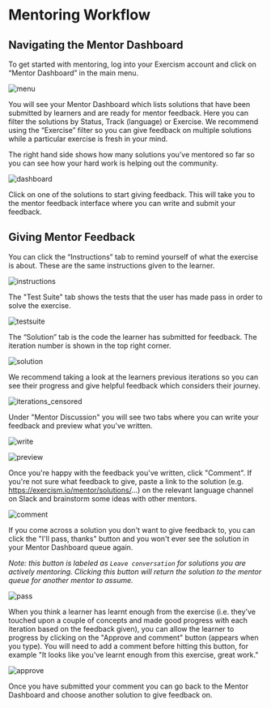 # Mentoring Workflow

## Navigating the Mentor Dashboard
To get started with mentoring, log into your Exercism account and click on “Mentor Dashboard” in the main menu.

![menu](https://user-images.githubusercontent.com/5421823/42646491-efd24170-85f8-11e8-9284-87929f379f39.png)

You will see your Mentor Dashboard which lists solutions that have been submitted by learners and are ready for mentor feedback. Here you can filter the solutions by Status, Track (language) or Exercise. We recommend using the “Exercise” filter so you can give feedback on multiple solutions while a particular exercise is fresh in your mind.

The right hand side shows how many solutions you’ve mentored so far so you can see how your hard work is helping out the community.

![dashboard](https://user-images.githubusercontent.com/5421823/42657796-40b30242-861b-11e8-9f98-112665eb4e99.png)

Click on one of the solutions to start giving feedback. This will take you to the mentor feedback interface where you can write and submit your feedback.

## Giving Mentor Feedback 

You can click the “Instructions” tab to remind yourself of what the exercise is about. These are the same instructions given to the learner. 

![instructions](https://user-images.githubusercontent.com/5421823/42658359-fb059e42-861c-11e8-8b91-cb8e1e83f38e.png)

The "Test Suite" tab shows the tests that the user has made pass in order to solve the exercise.

![testsuite](https://user-images.githubusercontent.com/5421823/42658351-f5cd79f4-861c-11e8-9190-9a41fa863f69.png)


The “Solution” tab is the code the learner has submitted for feedback. The iteration number is shown in the top right corner. 

![solution](https://user-images.githubusercontent.com/5421823/42658374-086b9c94-861d-11e8-8b11-22767a49049d.png)

We recommend taking a look at the learners previous iterations so you can see their progress and give helpful feedback which considers their journey. 

![iterations_censored](https://user-images.githubusercontent.com/5421823/42646801-e43aaa04-85f9-11e8-8915-9cb519db47bc.jpg)

Under "Mentor Discussion" you will see two tabs where you can write your feedback and preview what you've written.

![write](https://user-images.githubusercontent.com/5421823/42646496-f0e26ed2-85f8-11e8-97f2-55b96760053e.png)

![preview](https://user-images.githubusercontent.com/5421823/42646493-f03d4286-85f8-11e8-89bf-8a303f0e897b.png)

Once you're happy with the feedback you've written, click "Comment". If you're not sure what feedback to give, paste a link to the solution (e.g. https://exercism.io/mentor/solutions/...) on the relevant language channel on Slack and brainstorm some ideas with other mentors.

![comment](https://user-images.githubusercontent.com/5421823/42646488-ef0c7aa8-85f8-11e8-840e-bdfdf748bcae.png)

If you come across a solution you don't want to give feedback to, you can click the "I'll pass, thanks" button and you won't ever see the solution in your Mentor Dashboard queue again.

_Note: this button is labeled as `Leave conversation` for solutions you are actively mentoring.  Clicking this button will return the solution to the mentor queue for another mentor to assume._

![pass](https://user-images.githubusercontent.com/5421823/42646492-f0077750-85f8-11e8-8621-e77da7ec018f.png)

When you think a learner has learnt enough from the exercise (i.e. they've touched upon a couple of concepts and made good progress with each iteration based on the feedback given), you can allow the learner to progress by clicking on the "Approve and comment" button (appears when you type). You will need to add a comment before hitting this button, for example "It looks like you've learnt enough from this exercise, great work."

![approve](https://user-images.githubusercontent.com/5421823/42646486-eecd1a3e-85f8-11e8-92de-d7d34298a3f6.png)

Once you have submitted your comment you can go back to the Mentor Dashboard and choose another solution to give feedback on.

